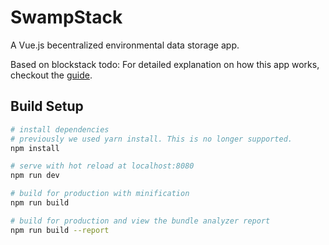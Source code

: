 # SwampStack

A Vue.js becentralized environmental data storage app.

Based on blockstack todo:
For detailed explanation on how this app works, checkout the [guide](https://blockstack.org/tutorials/todo-list/).

## Build Setup

``` bash
# install dependencies
# previously we used yarn install. This is no longer supported.
npm install

# serve with hot reload at localhost:8080
npm run dev

# build for production with minification
npm run build

# build for production and view the bundle analyzer report
npm run build --report
```





